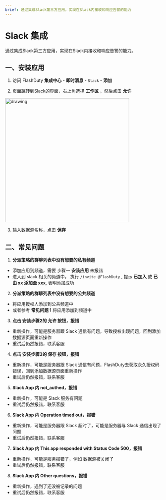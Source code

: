 ```yaml
---
brief: 通过集成Slack第三方应用，实现在Slack内接收和响应告警的能力
---
```


# Slack 集成

通过集成Slack第三方应用，实现在Slack内接收和响应告警的能力。

## 一、安装应用

1. 访问 FlashDuty __集成中心__ - __即时消息__ - `Slack` - __添加__

2. 页面跳转到Slack的界面，右上角选择 __工作区__ ，然后点击 __允许__

<img src="https://fcdoc.github.io/img/zh/aXIi-nrANb2NC__s3jg6kIgcoh68NENKYDJb8xhf9Mk.avif" alt="drawing" width="400"/>

3. 输入数据源名称，点击 __保存__

## 二、常见问题

1. **分派策略的群聊列表中没有想要的私有频道**
- 添加应用到频道，需要 步骤一 __安装应用__ 未报错
- 进入到 slack 相关的频道中， 执行 `/invite @FlashDuty` , 提示 __已加入__ 或 __已由 xx 添加至 xxx__, 表明添加成功

2. **分派策略的群聊列表中没有想要的公共频道**
- 将应用授权人添加到公共频道中
- 或者参考 __常见问题 1__ 将应用添加到频道中

3. **点击 安装步骤2的 允许 按钮，报错**
- 重新操作，可能是服务器跟 Slack 通信有问题，导致授权出现问题，回到添加数据源页面重新操作
- 重试后仍然报错，联系客服

4. **点击 安装步骤3的 保存 按钮，报错**
- 重新操作，可能是服务器跟 Slack 通信有问题，FlashDuty去获取永久授权码错误，回到添加数据源页面重新操作
- 重试后仍然报错，联系客服

5. **Slack App 内 not_authed，报错**
- 重新操作，可能是 Slack 服务有问题
- 重试后仍然报错，联系客服

6. **Slack App 内 Operation timed out，报错**
- 重新操作，可能是服务器跟 Slack 超时了，可能是服务器与 Slack 通信出现了问题
- 重试后仍然报错，联系客服

7. **Slack App 内 This app responded with Status Code 500，报错**
- 重新操作，可能是服务报错了，例如 数据源被关闭了
- 重试后仍然报错，联系客服

8. **Slack App 内 Other questions，报错**
- 重新操作，遇到了还没被记录的问题
- 重试后仍然报错，联系客服